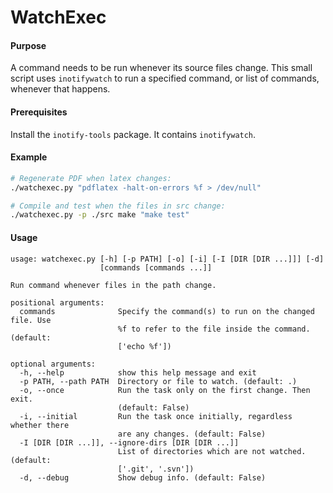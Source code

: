 # WatchExec

#### Purpose
A command needs to be run whenever its source files change. This small script
uses `inotifywatch` to run a specified command, or list of commands, whenever
that happens.

#### Prerequisites
Install the ```inotify-tools``` package. It contains ```inotifywatch```.

#### Example
```bash
# Regenerate PDF when latex changes:
./watchexec.py "pdflatex -halt-on-errors %f > /dev/null"

# Compile and test when the files in src change:
./watchexec.py -p ./src make "make test"
```

#### Usage
```
usage: watchexec.py [-h] [-p PATH] [-o] [-i] [-I [DIR [DIR ...]]] [-d]
                    [commands [commands ...]]

Run command whenever files in the path change.

positional arguments:
  commands              Specify the command(s) to run on the changed file. Use
                        %f to refer to the file inside the command. (default:
                        ['echo %f'])

optional arguments:
  -h, --help            show this help message and exit
  -p PATH, --path PATH  Directory or file to watch. (default: .)
  -o, --once            Run the task only on the first change. Then exit.
                        (default: False)
  -i, --initial         Run the task once initially, regardless whether there
                        are any changes. (default: False)
  -I [DIR [DIR ...]], --ignore-dirs [DIR [DIR ...]]
                        List of directories which are not watched. (default:
                        ['.git', '.svn'])
  -d, --debug           Show debug info. (default: False)
```
